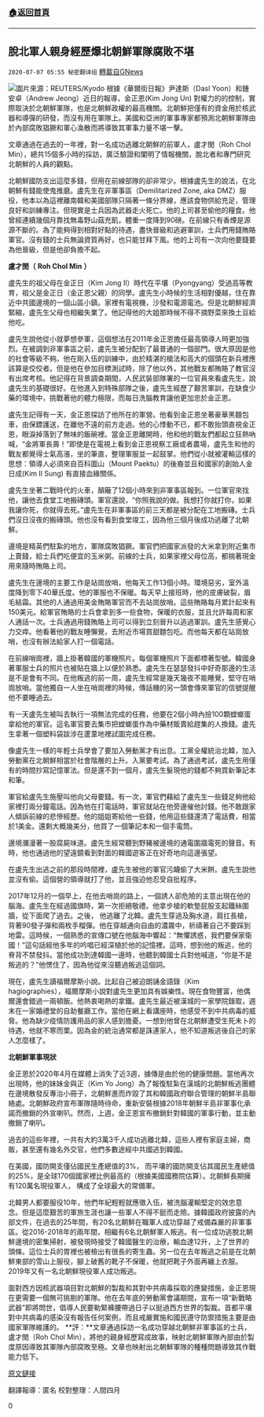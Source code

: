 ###  [:house:返回首頁](https://github.com/ourhimalayas/txt)
---

## 脫北軍人親身經歷爆北朝鮮軍隊腐敗不堪
`2020-07-07 05:55 秘密翻译组` [轉載自GNews](https://gnews.org/zh-hant/256399/)

![](https://s3.amazonaws.com/gnews-media-offload/wp-content/uploads/2020/07/07055300/%E6%9C%9D%E9%B2%9C.jpeg)圖片來源：REUTERS/Kyodo 
根據《華爾街日報》尹達斯（Dasl Yoon）和鍾安卓（Andrew Jeong）近日的報導，金正恩(Kim Jong Un) 對權力的的控制，實際取決於北朝鮮軍隊，也是北朝鮮政權的最高機關。北朝鮮把僅有的資金用於核武器和導彈的研發，而沒有用在軍隊上。美國和亞洲的軍事專家都預測北朝鮮軍隊由於內部腐敗猖獗和軍心渙散而將導致其軍事力量不堪一擊。

文章通過在過去的一年裡，對一名成功逃離北朝鮮的前軍人，盧才閔（Roh Chol Min），總共15個多小時的採訪，廣泛驗證和闡明了情報機關，脫北者和專門研究北朝鮮的人員的觀點。

北朝鮮國防支出這麼多錢，但用在前線部隊的卻非常少。根據盧先生的說法，在北朝鮮有錢能使鬼推磨。盧先生在非軍事區（Demilitarized Zone, aka DMZ）服役，他本以為這裡離南韓和美國部隊只隔著一條分界線，應該食物供給充足，管理良好和訓練專注。但現實是士兵因為武器走火死亡。他的上司甚至偷他的糧食。他曾經連續幾個月靠找無毒野山菇充飢，體重一度降到90磅。在前線只有香煙是源源不斷的。為了能夠得到相對好點的待遇，盡快晉級和逃避軍訓，士兵們用錢賄賂軍官。沒有錢的士兵無論資質再好，也只能甘拜下風。他的上司有一次向他要錢要為他晉級，但是他卻負擔不起。

**盧才閔（** **Roh Chol Min** **）**

盧先生的祖父母在金正日（Kim Jong Il）時代在平壤（Pyongyang）受過高等教育，祖父是金正日（金正恩父親）的同學。盧先生小時候的生活相對優越，住在靠近中共國邊境的一個山區小鎮。家裡有電視機，沙發和電源電池。但是北朝鮮經濟緊縮，盧先生父母也相繼失業了。他記得他的大姐那時候不得不摘野菜來換土豆給他吃。

盧先生說他從小就夢想參軍，這個想法在2011年金正恩擔任最高領導人時更加強烈。在被調到非軍事區之前，盧先生被分配到了最普通的一個部門。很大原因是他的社會等級不夠。他在剛入伍的訓練中，由於精湛的槍法和高大的個頭在新兵裡應該算是佼佼者。但是他在參加目標測試時，除了他以外，其他戰友都賄賂了教官沒有出席考核。他記得在背景調查期間，人民武裝部隊署的一位官員來看盧先生，說盧先生的基礎很好。在他進入到特殊部隊之後，盧先生經歷了艱苦軍訓，在缺食少藥的環境中，挑戰著他的體力極限，而每日洗腦教育讓他更加忠於金正恩。

盧先生記得有一天，金正恩探訪了他所在的軍營。他看到金正恩坐著豪華黑麵包車，由保鏢護送，在離他不遠的前方走過。他的心悸動不已，都不敢抬頭直視金正恩，眼淚掉落到了無味的飯碗裡。當金正恩離開時，他和他的戰友們都起立狂熱吶喊，“金將軍長壽！”即使是在電視上看到金正恩視察工廠或者農場，盧先生和他的戰友都覺得士氣高漲，坐的筆直，整理軍服並一起鼓掌。他們從小就被灌輸這樣的思想：領導人必須來自百科圖山（Mount Paektu）的後裔並且和國家的創始人金日成(Kim Il Sung) 有直接血緣關係。

盧先生坐著二戰時代的火車，顛簸了12個小時來到非軍事區報到。一位軍官來找他，讓他去食堂工地搬磚頭。軍官還說，“你照我說的做。我想打你就打你，如果我讓你死，你就得去死。”盧先生在非軍事區的前三天都是被分配在工地搬磚。士兵們沒日沒夜的搬磚頭。他也沒有看到食堂竣工，因為他三個月後成功逃離了北朝鮮。

邊境是精英們駐紮的地方，軍隊腐敗猖獗。軍官們把國家派發的大米拿到附近集市上賣錢，給士兵們吃便宜的玉米粥。前線的士兵，如果家裡父母位高，都揣著現金用來隨時賄賂上司。

盧先生在邊境的主要工作是站崗放哨，他每天工作13個小時。環境惡劣，室外溫度降到零下40華氏度。他的軍服也不保暖。每天早上接班時，他的皮膚破裂，眉毛結霜。其他的人通過用美金賄賂軍官而不去站崗放哨。這些賄賂每月累計起來有150美元。給軍官賄賂的士兵會拿到多一些食物，保暖的衣服，並且允許每周和家人通話一次。士兵通過用錢賄賂上司可以得到立刻晉升以逃過軍訓。盧先生感覺心力交瘁。他看著他的戰友睡懶覺，去附近市場買甜麵包吃。而他每天都在站崗放哨，也沒有辦法給家人打一個電話。

在前線哨崗裡，牆上掛著韓國的軍機照片。每個軍機照片下面都標著型號。韓國身著軍服士兵的照片也被貼在牆上以便於熟悉。盧先生在瑟瑟發抖中好奇那邊的生活是不是會有不同。在他叛逃的前一周，盧先生經常是幾天幾夜不能睡覺，堅守在哨崗放哨。當他獨自一人坐在哨崗裡的時候，傳話機的另一頭會傳來軍官的信號提醒他不要睡過去。

有一天盧先生被叫去執行一項無法完成的任務，他要在2個小時內撿100顆螳螂蛋拿給他的軍官。這名軍官要去集市把螳螂蛋作為中藥材販賣給趕集的人換錢。盧先生拿著一個塑料袋跋涉在蘆葦地裡試圖完成任務。

像盧先生一樣的年輕士兵學會了要加入勞動黨才有出息。工黨全權統治北韓，加入勞動黨在北朝鮮相當於社會階層的上升。入黨要考試。為了通過考試，盧先生用僅有的時間抄寫記憶軍法。但是還不到一個月，盧先生髮現他的錢都不夠買新筆記本和筆。

軍官給盧先生施壓叫他向父母要錢。有一次，軍官們藉給了盧先生一些錢足夠他給家裡打兩分鐘電話。因為他在打電話時，軍官就站在他旁邊催他討錢。他不敢跟家人傾訴前線的悲慘經歷。他的姐姐寄給他一些錢，他用這些錢還清了電話費，相當於1美金。還剩大概幾美分，他買了一個筆記本和一個手電筒。

邊境瀰漫著一股腐屍味道。盧先生經常聽到野豬被邊境的通電圍牆電死的聲音。有時，他也通過他的望遠鏡看到對面的韓國遊客正在好奇地向這邊張望。

在盧先生出逃之前的那段時間裡，盧先生被他的軍官污衊偷了大米餅。盧先生說他並沒有偷。這個營的領導就打了他，並且強迫他忍受自批程序。

2017年12月的一個早上，在他去哨崗的路上，一個誘人卻危險的主意出現在他的腦海。盧先生在經過國旗時，第一次拒絕敬禮。他拿步槍的軟墊屁股支起鐵絲圍牆，從下面爬了過去。之後， 他逃離了北韓。盧先生穿過及胸水道，肩扛長槍，背著90發子彈和兩枚手榴彈。他在穿越通向自由的濃霧中，祈禱著自己不要踩到地雷。這時候，一個熟悉的宣傳口號在他腦海中響起：“無懼誘惑，我們要保家衛國！”這句話經他多年的吟唱已經深植於他的記憶裡。這時，想到他的叛逃，他的脊背不禁發抖。當他成功到達韓國一邊時，他聽到韓國士兵對他喊道，“你是不是叛逃的？”他愣住了，因為他從來沒聽過叛逃這個詞。

現在，盧先生讀福爾摩斯小說。比起自己被迫朗誦金語錄（Kim hagiographies），福爾摩斯小說對盧先生更加具有娛樂性。現在食物豐富，他偶爾還會錯過一兩頓飯。他熱衷喝熱的拿鐵。盧先生最近被漢城的一家學院錄取，週末在一家婚禮堂的自助餐廳工作。當他在網上看講座時，他感受不到中共病毒的威脅。他為缺少疫情防護用品的家人感到擔憂。一想到他曾在北朝鮮遭受生死未卜的待遇，他就不寒而栗。因為金的統治通常都是誅連家人，他不知道叛逃後自己的家人怎麼樣了。

**北朝鮮軍事現狀**

金正恩於2020年4月在媒體上消失了近3週，據傳是由於他的健康問題。當他再次出現時，他的妹妹金與正（Kim Yo Jong）為了報復駐紮在漢城的北朝鮮叛逃團體在邊境散發反專治小冊子，北朝鮮進而炸毀了其和韓國政府聯合管理的朝鮮半島聯絡處。北朝鮮政府宣布軍隊隨時待命，重新安裝根據2018年朝鮮半島非軍事化承諾而撤銷的外宣喇叭。然而，上週，金正恩宣布撤銷針對韓國的軍事行動，並主動撤銷了喇叭。

過去的這些年裡，一共有大約3萬3千人成功逃離北韓，這些人裡有家庭主婦，商販，甚至還有幾名外交官，他們多數途經中共國逃到韓國。

在美國，國防開支僅佔國民生產總值的3%， 而平壤的國防開支佔其國民生產總值的25%，是全球170個國家裡比例最高的（根據美國國務院估算）。北朝鮮長期擁有120萬名現役軍人， 構成了全球最大的常備軍。

北韓男人都要服役10年，他們年紀輕輕就應徵入伍，被洗腦灌輸堅定的效忠意念。但是這麼艱苦的軍旅生涯也讓一些軍人不得不鋌而走險。據韓國政府披露的內部文件，在過去的25年間，有20名北朝鮮在職軍人成功穿越了戒備森嚴的非軍事區。從2016-2018年的兩年間，相繼有6名北朝鮮軍人叛逃。有一位成功逃脫北朝鮮邊境的密集掃射，被發現時接受了韓國醫生的治療，輸血達12升，上了世界的頭條。這位士兵的胃裡也被檢出有很長的寄生蟲。另一位在去年叛逃之前是在北朝鮮東部的雪山上服役，腳上破舊的靴子不保暖，他就把靴子外面再纏上衣服。 2019年又有一名北朝鮮現役軍人成功叛逃。

面對西方因核武器項目對北朝鮮的製裁和其對中共病毒採取的應變措施，金正恩現在更需要一個無可挑剔的軍隊。他在去年底的勞動黨會議期間，宣布一項“新戰略武器”即將問世，倡導人民要勒緊褲腰帶過日子以挺過西方世界的製裁。首都平壤對中共病毒的感染沒有報告任何案例，而且戒嚴實施和國民遵守防禦措施主要是由國家軍隊維護的。 **評：**文章通過採訪一名成功穿越北朝鮮非軍事區的士兵，盧才閔（Roh Chol Min），將他的親身經歷寫成故事，映射北朝鮮軍隊內部由於製度原因導致其軍隊內部腐敗至極。文章也映射出北朝鮮軍隊的種種問題導致其作戰能力低下。

[原文鏈接](https://www.wsj.com/articles/a-north-korean-defectors-tale-shows-rotting-military-11593867607)

翻譯報導：匿名
校對整理：人間四月

0
